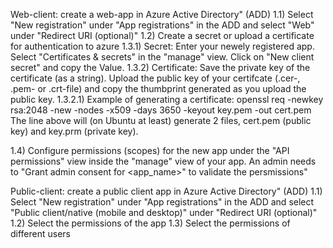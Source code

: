Web-client:
create a web-app in Azure Active Directory" (ADD)
1.1) Select "New registration" under "App registrations" in the ADD and select "Web" under "Redirect URI (optional)"
1.2) Create a secret or upload a certificate for authentication to azure
1.3.1) Secret: Enter your newely registered app. Select "Certificates & secrets" in the "manage" view. Click on "New client secret" and copy the Value.
1.3.2) Certificate: Save the private key of the certificate (as a string). Upload the public key of your certifcate (.cer-, .pem- or .crt-file) and copy the thumbprint generated as you upload the public key.
1.3.2.1) Example of generating a certificate: 
		openssl req -newkey rsa:2048 -new -nodes -x509 -days 3650 -keyout key.pem -out cert.pem
		The line above will (on Ubuntu at least) generate 2 files, cert.pem (public key) and key.prm (private key).

1.4) Configure permissions (scopes) for the new app under the "API permissions" view inside the "manage" view of your app. An admin needs to "Grant admin consent for <app_name>" to validate the persmissions" 

Public-client:
create a public client app in Azure Active Directory" (ADD)
1.1) Select "New registration" under "App registrations" in the ADD and select "Public client/native (mobile and desktop)" under "Redirect URI (optional)"
1.2) Select the permissions of the app
1.3) Select the permissions of different users 